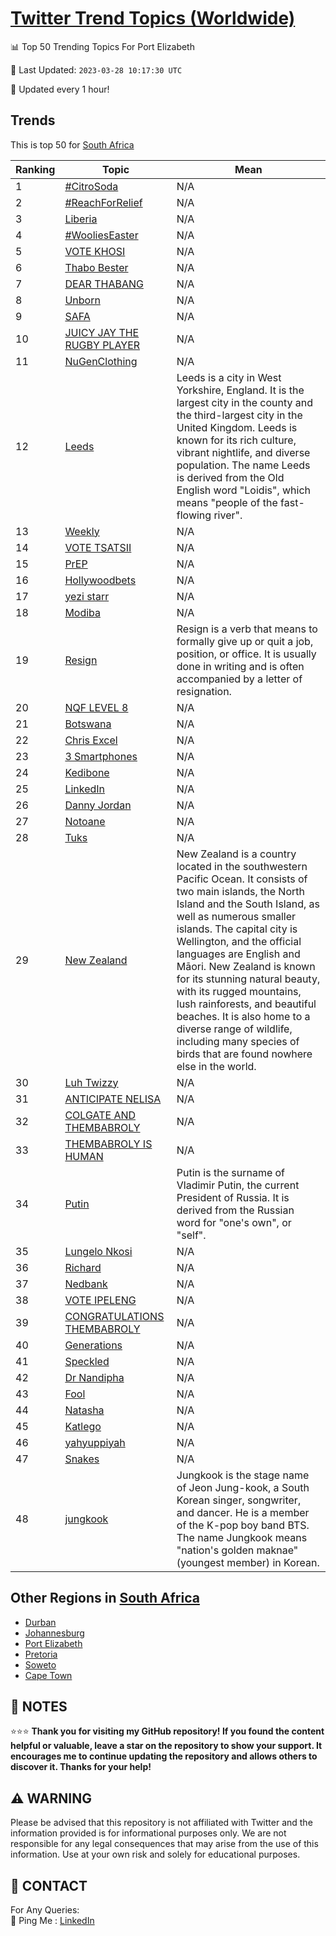 [Twitter Trend Topics (Worldwide)](https://github.com/ErcinDedeoglu/Twitter-Trend-Topics)
==========


📊 Top 50 Trending Topics For Port Elizabeth

📆 Last Updated: `2023-03-28 10:17:30 UTC`

🔧 Updated every 1 hour!


## Trends

This is top 50 for [South Africa](</South Africa>)

| Ranking | Topic | Mean |
| ------- | ------------ | ------------ |
| 1 | [#CitroSoda](http://twitter.com/search?q=%23CitroSoda) | N/A |
| 2 | [#ReachForRelief](http://twitter.com/search?q=%23ReachForRelief) | N/A |
| 3 | [Liberia](http://twitter.com/search?q=Liberia) | N/A |
| 4 | [#WooliesEaster](http://twitter.com/search?q=%23WooliesEaster) | N/A |
| 5 | [VOTE KHOSI](http://twitter.com/search?q=VOTE+KHOSI) | N/A |
| 6 | [Thabo Bester](http://twitter.com/search?q=Thabo+Bester) | N/A |
| 7 | [DEAR THABANG](http://twitter.com/search?q=DEAR+THABANG) | N/A |
| 8 | [Unborn](http://twitter.com/search?q=Unborn) | N/A |
| 9 | [SAFA](http://twitter.com/search?q=SAFA) | N/A |
| 10 | [JUICY JAY THE RUGBY PLAYER](http://twitter.com/search?q=JUICY+JAY+THE+RUGBY+PLAYER) | N/A |
| 11 | [NuGenClothing](http://twitter.com/search?q=NuGenClothing) | N/A |
| 12 | [Leeds](http://twitter.com/search?q=Leeds) | Leeds is a city in West Yorkshire, England. It is the largest city in the county and the third-largest city in the United Kingdom. Leeds is known for its rich culture, vibrant nightlife, and diverse population. The name Leeds is derived from the Old English word "Loidis", which means "people of the fast-flowing river". |
| 13 | [Weekly](http://twitter.com/search?q=Weekly) | N/A |
| 14 | [VOTE TSATSII](http://twitter.com/search?q=VOTE+TSATSII) | N/A |
| 15 | [PrEP](http://twitter.com/search?q=PrEP) | N/A |
| 16 | [Hollywoodbets](http://twitter.com/search?q=Hollywoodbets) | N/A |
| 17 | [yezi starr](http://twitter.com/search?q=yezi+starr) | N/A |
| 18 | [Modiba](http://twitter.com/search?q=Modiba) | N/A |
| 19 | [Resign](http://twitter.com/search?q=Resign) | Resign is a verb that means to formally give up or quit a job, position, or office. It is usually done in writing and is often accompanied by a letter of resignation. |
| 20 | [NQF LEVEL 8](http://twitter.com/search?q=NQF+LEVEL+8) | N/A |
| 21 | [Botswana](http://twitter.com/search?q=Botswana) | N/A |
| 22 | [Chris Excel](http://twitter.com/search?q=Chris+Excel) | N/A |
| 23 | [3 Smartphones](http://twitter.com/search?q=3+Smartphones) | N/A |
| 24 | [Kedibone](http://twitter.com/search?q=Kedibone) | N/A |
| 25 | [LinkedIn](http://twitter.com/search?q=LinkedIn) | N/A |
| 26 | [Danny Jordan](http://twitter.com/search?q=Danny+Jordan) | N/A |
| 27 | [Notoane](http://twitter.com/search?q=Notoane) | N/A |
| 28 | [Tuks](http://twitter.com/search?q=Tuks) | N/A |
| 29 | [New Zealand](http://twitter.com/search?q=New+Zealand) | New Zealand is a country located in the southwestern Pacific Ocean. It consists of two main islands, the North Island and the South Island, as well as numerous smaller islands. The capital city is Wellington, and the official languages are English and Māori. New Zealand is known for its stunning natural beauty, with its rugged mountains, lush rainforests, and beautiful beaches. It is also home to a diverse range of wildlife, including many species of birds that are found nowhere else in the world. |
| 30 | [Luh Twizzy](http://twitter.com/search?q=Luh+Twizzy) | N/A |
| 31 | [ANTICIPATE NELISA](http://twitter.com/search?q=ANTICIPATE+NELISA) | N/A |
| 32 | [COLGATE AND THEMBABROLY](http://twitter.com/search?q=COLGATE+AND+THEMBABROLY) | N/A |
| 33 | [THEMBABROLY IS HUMAN](http://twitter.com/search?q=THEMBABROLY+IS+HUMAN) | N/A |
| 34 | [Putin](http://twitter.com/search?q=Putin) | Putin is the surname of Vladimir Putin, the current President of Russia. It is derived from the Russian word for "one's own", or "self". |
| 35 | [Lungelo Nkosi](http://twitter.com/search?q=Lungelo+Nkosi) | N/A |
| 36 | [Richard](http://twitter.com/search?q=Richard) | N/A |
| 37 | [Nedbank](http://twitter.com/search?q=Nedbank) | N/A |
| 38 | [VOTE IPELENG](http://twitter.com/search?q=VOTE+IPELENG) | N/A |
| 39 | [CONGRATULATIONS THEMBABROLY](http://twitter.com/search?q=CONGRATULATIONS+THEMBABROLY) | N/A |
| 40 | [Generations](http://twitter.com/search?q=Generations) | N/A |
| 41 | [Speckled](http://twitter.com/search?q=Speckled) | N/A |
| 42 | [Dr Nandipha](http://twitter.com/search?q=Dr+Nandipha) | N/A |
| 43 | [Fool](http://twitter.com/search?q=Fool) | N/A |
| 44 | [Natasha](http://twitter.com/search?q=Natasha) | N/A |
| 45 | [Katlego](http://twitter.com/search?q=Katlego) | N/A |
| 46 | [yahyuppiyah](http://twitter.com/search?q=yahyuppiyah) | N/A |
| 47 | [Snakes](http://twitter.com/search?q=Snakes) | N/A |
| 48 | [jungkook](http://twitter.com/search?q=jungkook) | Jungkook is the stage name of Jeon Jung-kook, a South Korean singer, songwriter, and dancer. He is a member of the K-pop boy band BTS. The name Jungkook means "nation's golden maknae" (youngest member) in Korean. |



## Other Regions in [South Africa](</South Africa>)

* [Durban](</South Africa/Durban.md>)
* [Johannesburg](</South Africa/Johannesburg.md>)
* [Port Elizabeth](</South Africa/Port Elizabeth.md>)
* [Pretoria](</South Africa/Pretoria.md>)
* [Soweto](</South Africa/Soweto.md>)
* [Cape Town](</South Africa/Cape Town.md>)



## 📝 NOTES

⭐⭐⭐ **Thank you for visiting my GitHub repository! If you found the content helpful or valuable, leave a star on the repository to show your support. It encourages me to continue updating the repository and allows others to discover it. Thanks for your help!**


## ⚠️ WARNING

Please be advised that this repository is not affiliated with Twitter and the information provided is for informational purposes only. We are not responsible for any legal consequences that may arise from the use of this information. Use at your own risk and solely for educational purposes.


## 📨 CONTACT

 For Any Queries:  
            🏓 Ping Me : [LinkedIn](https://www.linkedin.com/in/ercindedeoglu/)
